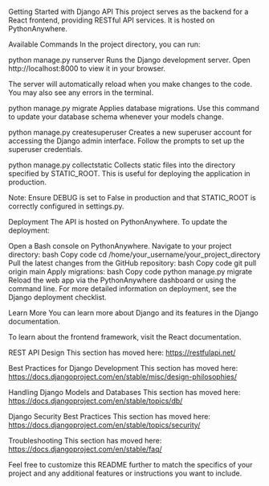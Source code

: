 Getting Started with Django API
This project serves as the backend for a React frontend, providing RESTful API services. It is hosted on PythonAnywhere.

Available Commands
In the project directory, you can run:

python manage.py runserver
Runs the Django development server.
Open http://localhost:8000 to view it in your browser.

The server will automatically reload when you make changes to the code.
You may also see any errors in the terminal.

python manage.py migrate
Applies database migrations.
Use this command to update your database schema whenever your models change.

python manage.py createsuperuser
Creates a new superuser account for accessing the Django admin interface.
Follow the prompts to set up the superuser credentials.

python manage.py collectstatic
Collects static files into the directory specified by STATIC_ROOT.
This is useful for deploying the application in production.

Note: Ensure DEBUG is set to False in production and that STATIC_ROOT is correctly configured in settings.py.

Deployment
The API is hosted on PythonAnywhere. To update the deployment:

Open a Bash console on PythonAnywhere.
Navigate to your project directory:
bash
Copy code
cd /home/your_username/your_project_directory
Pull the latest changes from the GitHub repository:
bash
Copy code
git pull origin main
Apply migrations:
bash
Copy code
python manage.py migrate
Reload the web app via the PythonAnywhere dashboard or using the command line.
For more detailed information on deployment, see the Django deployment checklist.

Learn More
You can learn more about Django and its features in the Django documentation.

To learn about the frontend framework, visit the React documentation.

REST API Design
This section has moved here: https://restfulapi.net/

Best Practices for Django Development
This section has moved here: https://docs.djangoproject.com/en/stable/misc/design-philosophies/

Handling Django Models and Databases
This section has moved here: https://docs.djangoproject.com/en/stable/topics/db/

Django Security Best Practices
This section has moved here: https://docs.djangoproject.com/en/stable/topics/security/

Troubleshooting
This section has moved here: https://docs.djangoproject.com/en/stable/faq/

Feel free to customize this README further to match the specifics of your project and any additional features or instructions you want to include.